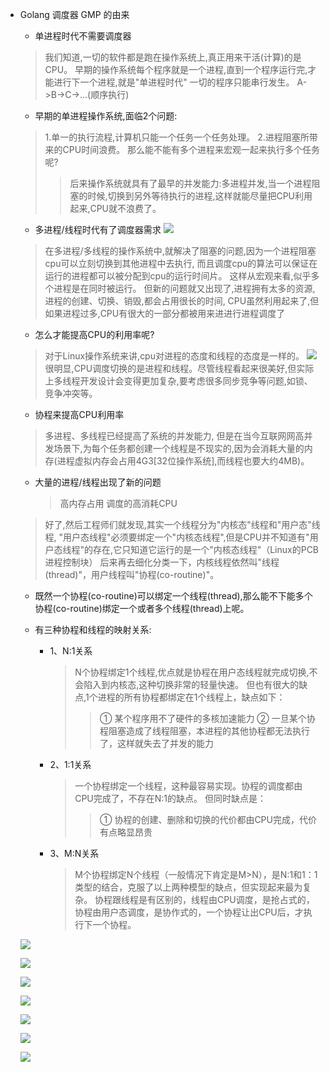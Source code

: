 
- Golang 调度器 GMP 的由来
    - 单进程时代不需要调度器
    > 我们知道,一切的软件都是跑在操作系统上,真正用来干活(计算)的是CPU。
    > 早期的操作系统每个程序就是一个进程,直到一个程序运行完,才能进行下一个进程,就是"单进程时代"
    > 一切的程序只能串行发生。
    > A->B->C->...(顺序执行)

    - 早期的单进程操作系统,面临2个问题:
    > 1.单一的执行流程,计算机只能一个任务一个任务处理。
    > 2.进程阻塞所带来的CPU时间浪费。
    > 那么能不能有多个进程来宏观一起来执行多个任务呢?
    >> 后来操作系统就具有了最早的并发能力:多进程并发,当一个进程阻塞的时候,切换到另外等待执行的进程,这样就能尽量把CPU利用起来,CPU就不浪费了。

    - 多进程/线程时代有了调度器需求
    ![](.\img\new_os_cpu.png)

    > 在多进程/多线程的操作系统中,就解决了阻塞的问题,因为一个进程阻塞cpu可以立刻切换到其他进程中去执行,
    > 而且调度cpu的算法可以保证在运行的进程都可以被分配到cpu的运行时间片。
    > 这样从宏观来看,似乎多个进程是在同时被运行。
    > 但新的问题就又出现了,进程拥有太多的资源,进程的创建、切换、销毁,都会占用很长的时间,
    > CPU虽然利用起来了,但如果进程过多,CPU有很大的一部分都被用来进进行进程调度了
    
    - 怎么才能提高CPU的利用率呢?
    > 对于Linux操作系统来讲,cpu对进程的态度和线程的态度是一样的。
    ![](.\img\cpu_lost_time.png)
    > 很明显,CPU调度切换的是进程和线程。尽管线程看起来很美好,但实际上多线程开发设计会变得更加复杂,要考虑很多同步竞争等问题,如锁、竞争冲突等。
  
    - 协程来提高CPU利用率
    > 多进程、多线程已经提高了系统的并发能力,
    > 但是在当今互联网网高并发场景下,为每个任务都创建一个线程是不现实的,因为会消耗大量的内存(进程虚拟内存会占用4G3[32位操作系统],而线程也要大约4MB)。
    
    - 大量的进程/线程出现了新的问题
      > 高内存占用
      > 调度的高消耗CPU
    > 好了,然后工程师们就发现,其实一个线程分为"内核态"线程和"用户态"线程,
    > "用户态线程"必须要绑定一个"内核态线程",但是CPU并不知道有"用户态线程"的存在,它只知道它运行的是一个"内核态线程"（Linux的PCB进程控制块）
    > 后来再去细化分类一下，内核线程依然叫"线程(thread)"，用户线程叫"协程(co-routine)"。

    - 既然一个协程(co-routine)可以绑定一个线程(thread),那么能不下能多个协程(co-routine)绑定一个或者多个线程(thread)上呢。
    
    - 有三种协程和线程的映射关系:
      - 1、N:1关系
        > N个协程绑定1个线程,优点就是协程在用户态线程就完成切换,不会陷入到内核态,这种切换非常的轻量快速。
        > 但也有很大的缺点,1个进程的所有协程都绑定在1个线程上，缺点如下：
        >>   ① 某个程序用不了硬件的多核加速能力
        >>   ② 一旦某个协程阻塞造成了线程阻塞，本进程的其他协程都无法执行了，这样就失去了并发的能力
      - 2、1:1关系
        > 一个协程绑定一个线程，这种最容易实现。协程的调度都由CPU完成了，不存在N:1的缺点。
        > 但同时缺点是：
        >> ① 协程的创建、删除和切换的代价都由CPU完成，代价有点略显昂贵
      - 3、M:N关系
        > M个协程绑定N个线程（一般情况下肯定是M>N），是N:1和1：1类型的结合，克服了以上两种模型的缺点，但实现起来最为复杂。
        > 协程跟线程是有区别的，线程由CPU调度，是抢占式的，协程由用户态调度，是协作式的，一个协程让出CPU后，才执行下一个协程。

  ![](.\img\cpu_lost_time.png)

  ![](.\img\common_concept.png)

  ![](.\img\goroutine.png)

  ![](.\img\gmp_concept.png)

  ![](.\img\gmp_concept_1.png)

  ![](.\img\go_func_style.png)

  ![](.\img\go_func_style_reason.png)